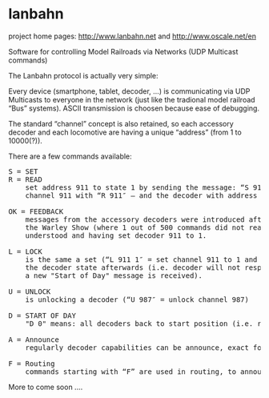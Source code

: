 lanbahn
=======

project home pages:    http://www.lanbahn.net  and   http://www.oscale.net/en

Software for controlling Model Railroads via Networks (UDP Multicast commands)

The Lanbahn protocol is actually very simple:

Every device (smartphone, tablet, decoder, …) is communicating via UDP Multicasts to everyone 
in the network (just like the tradional model railroad “Bus” systems). ASCII transmission 
is choosen because ease of debugging.

The standard “channel” concept is also retained, so each accessory decoder and each locomotive are having a unique “address” (from 1 to 10000(?)).

There are a few commands available:

<pre>
S = SET 
R = READ 
    set address 911 to state 1 by sending the message: “S 911 1″. Trigger reading of 
    channel 911 with “R 911″ – and the decoder with address 911 will respond with it’s current state “S 911 1″.

OK = FEEDBACK 
    messages from the accessory decoders were introduced after the experience of a noisy environment at
    the Warley Show (where 1 out of 500 commands did not reach the accessory) – “OK 911 1″ meaning: command 
    understood and having set decoder 911 to 1.

L = LOCK
    is the same a set (“L 911 1″ = set channel 911 to 1 and lock the decoder), except that it locks 
    the decoder state afterwards (i.e. decoder will not respond to a new “SET” until it is unlocked again or
    a new "Start of Day" message is received).

U = UNLOCK 
    is unlocking a decoder (“U 987″ = unlock channel 987)
    
D = START OF DAY
    "D 0" means: all decoders back to start position (i.e. red for signal, closed for turnouts)
    
A = Announce
    regularly decoder capabilities can be announce, exact format still unclear

F = Routing
    commands starting with “F” are used in routing, to announce that a route was set or cleared.
</pre>

More to come soon ....


